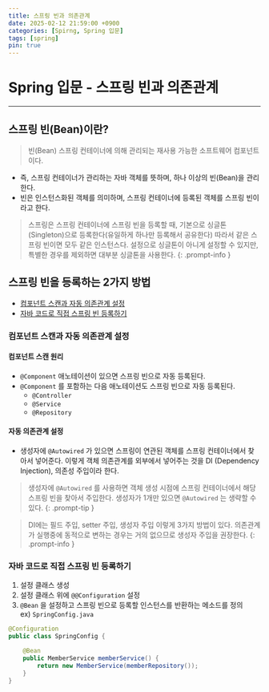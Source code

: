 ```yaml
---
title: 스프링 빈과 의존관계
date: 2025-02-12 21:59:00 +0900
categories: [Spirng, Spring 입문]
tags: [spring]
pin: true
---
```


# Spring 입문 - 스프링 빈과 의존관계
---
## 스프링 빈(Bean)이란?
> 빈(Bean) 스프링 컨테이너에 의해 관리되는 재사용 가능한 소프트웨어 컴포넌트이다. 

- 즉, 스프링 컨테이너가 관리하는 자바 객체를 뜻하며, 하나 이상의 빈(Bean)을 관리한다.
- 빈은 인스턴스화된 객체를 의미하며, 스프링 컨테이너에 등록된 객체를 스프링 빈이라고 한다.

> 스프링은 스프링 컨테이너에 스프링 빈을 등록할 때, 기본으로 싱글톤(Singleton)으로 등록한다(유일하게 하나만 등록해서 공유한다) 따라서 같은 스프링 빈이면 모두 같은 인스턴스다. 설정으로 싱글톤이 아니게 설정할 수 있지만, 특별한 경우를 제외하면 대부분 싱글톤을 사용한다.
{: .prompt-info }

## 스프링 빈을 등록하는 2가지 방법
- [컴포넌트 스캔과 자동 의존관계 설정](#컴포넌트-스캔과-자동-의존관계-설정)
- [자바 코드로 직접 스프링 빈 등록하기](#자바-코드로-직접-스프링-빈-등록하기)

### 컴포넌트 스캔과 자동 의존관계 설정
#### 컴포넌트 스캔 원리
- `@Component` 애노테이션이 있으면 스프링 빈으로 자동 등록된다.
- `@Component` 를 포함하는 다음 애노테이션도 스프링 빈으로 자동 등록된다.
  - `@Controller`
  - `@Service`
  - `@Repository`

#### 자동 의존관계 설정
- 생성자에 `@Autowired` 가 있으면 스프링이 연관된 객체를 스프링 컨테이너에서 찾아서 넣어준다. 이렇게
객체 의존관계를 외부에서 넣어주는 것을 DI (Dependency Injection), 의존성 주입이라 한다.

> 생성자에 `@Autowired` 를 사용하면 객체 생성 시점에 스프링 컨테이너에서 해당 스프링 빈을 찾아서 주입한다. 생성자가 1개만 있으면 `@Autowired` 는 생략할 수 있다.
{: .prompt-tip }

> DI에는 필드 주입, setter 주입, 생성자 주입 이렇게 3가지 방법이 있다. 의존관계가 실행중에 동적으로 변하는 경우는 거의 없으므로 생성자 주입을 권장한다.
{: .prompt-info }

### 자바 코드로 직접 스프링 빈 등록하기
1. 설정 클래스 생성
2. 설정 클래스 위에 `@@Configuration` 설정
2. `@Bean` 을 설정하고 스프링 빈으로 등록할 인스턴스를 반환하는 메소드를 정의  
ex) `SpringConfig.java`
```java
@Configuration
public class SpringConfig {

    @Bean
    public MemberService memberService() {
        return new MemberService(memberRepository());
    }
}
```